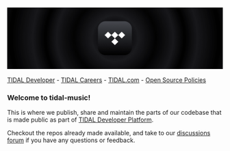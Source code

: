 ![Banner](https://github.com/tidal-music/.github/blob/main/profile/banner.png)

[TIDAL Developer](https://developer.tidal.com) - [TIDAL Careers](https://careers.tidal.com) - [TIDAL.com](https://tidal.com) - [Open Source Policies](https://github.com/square/.github/blob/main/BLOCKS_OPEN_SOURCE_POLICIES.md)

### Welcome to tidal-music!

This is where we publish, share and maintain the parts of our codebase that is made public as part of [TIDAL Developer Platform](https://developer.tidal.com).

Checkout the repos already made available, and take to
our [discussions forum](https://github.com/orgs/tidal-music/discussions) if you have any questions or feedback.
